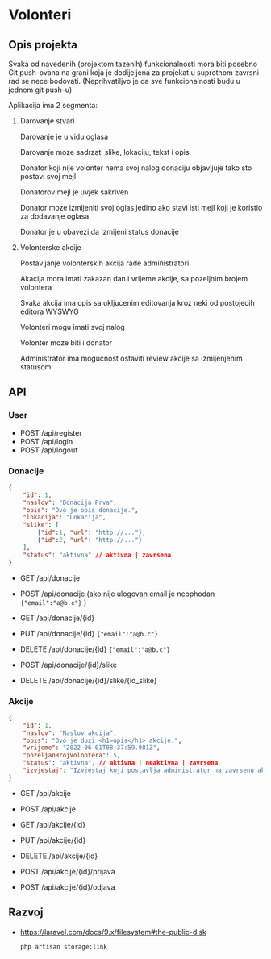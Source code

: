 # Volonteri

## Opis projekta

Svaka od navedenih (projektom tazenih) funkcionalnosti mora biti posebno Git push-ovana na grani koja je dodijeljena za projekat u suprotnom zavrsni rad se nece bodovati. (Neprihvatiljvo je da sve funkcionalnosti budu u jednom git push-u)

Aplikacija ima 2 segmenta:

1. Darovanje stvari

     Darovanje je u vidu oglasa

    Darovanje moze sadrzati slike, lokaciju, tekst i opis.

    Donator koji nije volonter nema svoj nalog donaciju objavljuje tako sto postavi svoj mejl

    Donatorov mejl je uvjek sakriven

    Donator moze izmijeniti svoj oglas jedino ako stavi isti mejl koji je koristio za dodavanje oglasa

    Donator je u obavezi da izmijeni status donacije

2. Volonterske akcije

    Postavljanje volonterskih akcija rade administratori

    Akacija mora imati zakazan dan i vrijeme akcije, sa pozeljnim brojem volontera

    Svaka akcija ima opis sa ukljucenim editovanja kroz neki od postojecih editora WYSWYG

    Volonteri mogu imati svoj nalog

    Volonter moze biti i donator

    Administrator ima mogucnost ostaviti review akcije sa izmijenjenim statusom


## API

### User
- POST /api/register
- POST /api/login
- POST /api/logout

### Donacije

```json
{
    "id": 1,
    "naslov": "Donacija Prva",
    "opis": "Ovo je opis donacije.",
    "lokacija": "Lokacija",
    "slike": [
        {"id":1, "url": "http://..."},
        {"id":2, "url": "http://..."}
    ],
    "status": "aktivna" // aktivna | zavrsena
}
```

- GET /api/donacije
- POST /api/donacije (ako nije ulogovan email je neophodan ```{"email":"a@b.c"}``` )
- GET /api/donacije/{id}
- PUT /api/donacije/{id} ```{"email":"a@b.c"}```
- DELETE /api/donacije/{id} ```{"email":"a@b.c"}```


- POST /api/donacije/{id}/slike
- DELETE /api/donacije/{id}/slike/{id_slike}

### Akcije

```json
{
    "id": 1,
    "naslov": "Naslov akcija",
    "opis": "Ovo je duzi <h1>opis</h1> akcije.",
    "vrijeme": "2022-06-01T08:37:59.981Z",
    "pozeljanBrojVolontera": 5,
    "status": "aktivna", // aktivna | neaktivna | zavrsena
    "izvjestaj": "Izvjestaj koji postavlja administrator na zavrsenu akciju." // samo ako je status == zavrsena
}
```

- GET /api/akcije
- POST /api/akcije
- GET /api/akcije/{id}
- PUT /api/akcije/{id}
- DELETE /api/akcije/{id}


- POST /api/akcije/{id}/prijava
- POST /api/akcije/{id}/odjava


## Razvoj 

- https://laravel.com/docs/9.x/filesystem#the-public-disk
  ```
  php artisan storage:link
  ```
